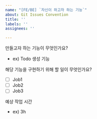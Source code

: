 ```yaml
---
name: "[FE/BE] `자신이 하고자 하는 기능`"
about: Git Issues Convention
title: ''
labels: ''
assignees: ''

---
```


만들고자 하는 기능이 무엇인가요?
- ex) Todo 생성 기능

해당 기능을 구현하기 위해 할 일이 무엇인가요?
- [ ] Job1
- [ ] Job2
- [ ] Job3

예상 작업 시간
- ex) 3h
